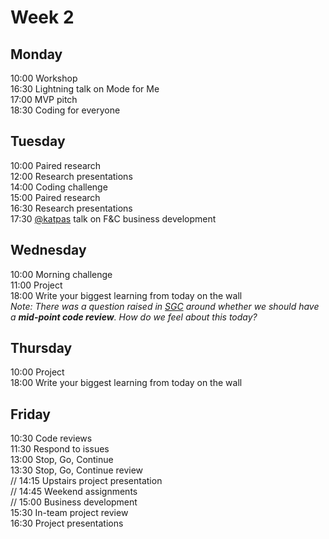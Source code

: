 # Week 2

## Monday
10:00 Workshop    
16:30 Lightning talk on Mode for Me    
17:00 MVP pitch    
18:30 Coding for everyone

## Tuesday
10:00 Paired research  
12:00 Research presentations  
14:00 Coding challenge  
15:00 Paired research    
16:30 Research presentations    
17:30 [@katpas](https://github.com/katpas) talk on F&C business development

## Wednesday
10:00 Morning challenge    
11:00 Project    
18:00 Write your biggest learning from today on the wall    
_Note: There was a question raised in [SGC](../sgc/README.md) around whether we should have a **mid-point code review**. How do we feel about this today?_

## Thursday
10:00 Project    
18:00 Write your biggest learning from today on the wall

## Friday
10:30 Code reviews    
11:30 Respond to issues     
13:00 Stop, Go, Continue     
13:30 Stop, Go, Continue review     
// 14:15 Upstairs project presentation    
// 14:45 Weekend assignments     
// 15:00 Business development      
15:30 In-team project review     
16:30 Project presentations
